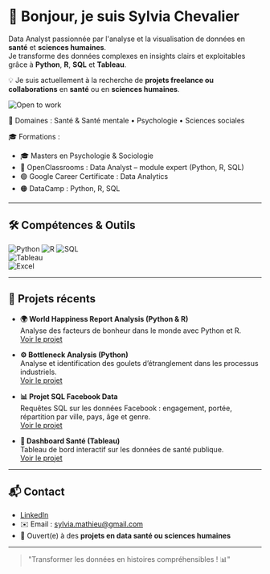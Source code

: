 # 👋 Bonjour, je suis Sylvia Chevalier

Data Analyst passionnée par l'analyse et la visualisation de données en **santé** et **sciences humaines**.  
Je transforme des données complexes en insights clairs et exploitables grâce à **Python**, **R**, **SQL** et **Tableau**.  

💡 Je suis actuellement à la recherche de **projets freelance ou collaborations** en **santé** ou en **sciences humaines**.  

![Open to work](https://img.shields.io/badge/Open%20to%20Work-Freelance-green?style=flat-square)

🎯 Domaines : Santé & Santé mentale • Psychologie • Sciences sociales 

   🎓 Formations :  
- 🎓 Masters en Psychologie & Sociologie  
- 📘 OpenClassrooms : Data Analyst – module expert (Python, R, SQL)  
- 🟢 Google Career Certificate : Data Analytics  
- 🟠 DataCamp : Python, R, SQL

---

## 🛠 Compétences & Outils

![Python](https://img.shields.io/badge/-Python-3776AB?style=flat-square&logo=python&logoColor=white) 
![R](https://img.shields.io/badge/-R-276DC3?style=flat-square&logo=r&logoColor=white) 
![SQL](https://img.shields.io/badge/-SQL-00758F?style=flat-square&logo=postgresql&logoColor=white)  
![Tableau](https://img.shields.io/badge/-Tableau-E97627?style=flat-square&logo=tableau&logoColor=white)  
![Excel](https://img.shields.io/badge/-Excel-217346?style=flat-square&logo=microsoft-excel&logoColor=white)  

---

## 📂 Projets récents

- **🌍 World Happiness Report Analysis (Python & R)**  
  Analyse des facteurs de bonheur dans le monde avec Python et R.  
  [Voir le projet](https://github.com/tonpseudo/world-happiness)

- **⚙️ Bottleneck Analysis (Python)**  
  Analyse et identification des goulets d’étranglement dans les processus industriels.  
  [Voir le projet](https://github.com/tonpseudo/bottleneck)

- **📊 Projet SQL Facebook Data**  
  Requêtes SQL sur les données Facebook : engagement, portée, répartition par ville, pays, âge et genre.  
  [Voir le projet](https://github.com/tonpseudo/facebook-sql)

- **💉 Dashboard Santé (Tableau)**  
  Tableau de bord interactif sur les données de santé publique.  
  [Voir le projet](https://github.com/tonpseudo/dashboard-sante)

--- 

## 📬 Contact

- [LinkedIn](https://www.linkedin.com/in/sylvia-chevalier-data-analyst)  
- ✉️ Email : sylvia.mathieu@gmail.com  
- 💼 Ouvert(e) à des **projets en data santé ou sciences humaines**

---

> "Transformer les données en histoires compréhensibles ! 📊"
